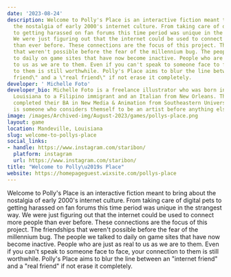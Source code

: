 ```yaml
---
date: '2023-08-24'
description: Welcome to Polly's Place is an interactive fiction meant to bring about
  the nostalgia of early 2000's internet culture. From taking care of digital pets
  to getting harassed on fan forums this time period was unique in the strangest way.
  We were just figuring out that the internet could be used to connect more people
  than ever before. These connections are the focus of this project. The friendships
  that weren't possible before the fear of the millennium bug. The people we talked
  to daily on game sites that have now become inactive. People who are just as real
  to us as we are to them. Even if you can't speak to someone face to face, your connection
  to them is still worthwhile. Polly's Place aims to blur the line between an \"internet
  friend\" and a \"real friend\" if not erase it completely.
developer: ' Michelle Foto'
developer_bio: Michelle Foto is a freelance illustrator who was born in Mandeville,
  Louisiana to a Filipino immigrant and an Italian from New Orleans. They recently
  completed their BA in New Media & Animation from Southeastern University. Michelle
  is someone who considers themself to be an artist before anything else.
image: /images/Archived-img/August-2023/games/pollys-place.png
layout: game
location: Mandeville, Louisiana
slug: welcome-to-pollys-place
social_links:
- handle: https://www.instagram.com/staribon/
  platform: instagram
  url: https://www.instagram.com/staribon/
title: "Welcome to Polly\u2019s Place"
website: https://homepageguest.wixsite.com/pollys-place
---
```


Welcome to Polly's Place is an interactive fiction meant to bring about the nostalgia of early 2000's internet culture. From taking care of digital pets to getting harassed on fan forums this time period was unique in the strangest way. We were just figuring out that the internet could be used to connect more people than ever before. These connections are the focus of this project. The friendships that weren't possible before the fear of the millennium bug. The people we talked to daily on game sites that have now become inactive. People who are just as real to us as we are to them. Even if you can't speak to someone face to face, your connection to them is still worthwhile. Polly's Place aims to blur the line between an "internet friend" and a "real friend" if not erase it completely.
